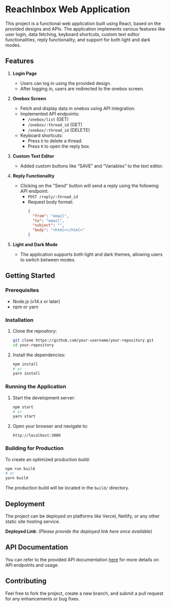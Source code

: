 # ReachInbox Web Application

This project is a functional web application built using React, based on the provided designs and APIs. The application implements various features like user login, data fetching, keyboard shortcuts, custom text editor functionalities, reply functionality, and support for both light and dark modes.

## Features

1. **Login Page**
   - Users can log in using the provided design.
   - After logging in, users are redirected to the onebox screen.

2. **Onebox Screen**
   - Fetch and display data in onebox using API integration.
   - Implemented API endpoints:
     - `/onebox/list` (GET)
     - `/onebox/:thread_id` (GET)
     - `/onebox/:thread_id` (DELETE)
   - Keyboard shortcuts:
     - Press `D` to delete a thread.
     - Press `R` to open the reply box.

3. **Custom Text Editor**
   - Added custom buttons like “SAVE” and “Variables” to the text editor.

4. **Reply Functionality**
   - Clicking on the "Send" button will send a reply using the following API endpoint:
     - `POST /reply/:thread_id`
     - Request body format:
       ```json
       {
         "from": "email",
         "to": "email",
         "subject": "",
         "body": "<html></html>"
       }
       ```

5. **Light and Dark Mode**
   - The application supports both light and dark themes, allowing users to switch between modes.

## Getting Started

### Prerequisites

- Node.js (v14.x or later)
- npm or yarn

### Installation

1. Clone the repository:

   ```bash
   git clone https://github.com/your-username/your-repository.git
   cd your-repository
   ```

2. Install the dependencies:

   ```bash
   npm install
   # or
   yarn install
   ```

### Running the Application

1. Start the development server:

   ```bash
   npm start
   # or
   yarn start
   ```

2. Open your browser and navigate to:

   ```
   http://localhost:3000
   ```

### Building for Production

To create an optimized production build:

```bash
npm run build
# or
yarn build
```

The production build will be located in the `build/` directory.

## Deployment

The project can be deployed on platforms like Vercel, Netlify, or any other static site hosting service.

**Deployed Link**: *(Please provide the deployed link here once available)*

## API Documentation

You can refer to the provided API documentation [here](https://documenter.getpostman.com/view/30630244/2sA2rCTMKr#433eb613-e405-4239-9e2d-f20485b31b27) for more details on API endpoints and usage.

## Contributing

Feel free to fork the project, create a new branch, and submit a pull request for any enhancements or bug fixes.
